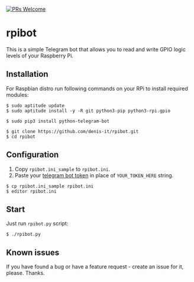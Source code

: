 [![PRs Welcome](https://img.shields.io/badge/PRs-welcome-brightgreen.svg)](http://makeapullrequest.com)

# rpibot
This is a simple Telegram bot that allows you to read and write GPIO logic levels of your Raspberry Pi.

## Installation
For Raspbian distro run following commands on your RPi to install required modules:
```
$ sudo aptitude update
$ sudo aptitude install -y -R git python3-pip python3-rpi.gpio

$ sudo pip3 install python-telegram-bot

$ git clone https://github.com/denis-it/rpibot.git
$ cd rpibot
```

## Configuration
1. Copy `rpibot.ini_sample` to `rpibot.ini`.
1. Paste your [telegram bot token](https://core.telegram.org/bots#3-how-do-i-create-a-bot) in place of `YOUR_TOKEN_HERE` string.
```
$ cp rpibot.ini_sample rpibot.ini
$ editor rpibot.ini
```
## Start
Just run `rpibot.py` script:
```
$ ./rpibot.py
```

## Known issues
If you have found a bug or have a feature request - create an issue for it, please. Thanks.
